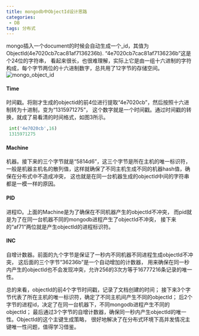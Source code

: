 ```yaml
---
title: mongodb中ObjectId设计思路
categories:
 - DB
tags: 分布式
---
```


mongo插入一个document的时候会自动生成一个_id，其值为ObjectId(4e7020cb7cac81af7136236b).
“4e7020cb7cac81af7136236b”这是个24位的字符串，
看起来很长，也很难理解，实际上它是由一组十六进制的字符构成，每个字节两位的十六进制数字，总共用了12字节的存储空间。
![mongo_object_id](https://github.com/xuguangwu/blog/blob/master/_posts/images/mongo_object_id.png?raw=true)

#### Time
时间戳。将刚才生成的objectid的前4位进行提取“4e7020cb”，然后按照十六进制转为十进制，变为“1315971275”，
这个数字就是一个时间戳。通过时间戳的转换，就成了易看清的时间格式，如图3所示。
```python
 int('4e7020cb',16)
 1315971275
```

#### Machine
机器。接下来的三个字节就是“5814d6”，这三个字节是所在主机的唯一标识符，
一般是机器主机名的散列值，这样就确保了不同主机生成不同的机器hash值，确保在分布式中不造成冲突，
这也就是在同一台机器生成的objectId中间的字符串都是一模一样的原因。

#### PID
进程ID。上面的Machine是为了确保在不同机器产生的objectId不冲突，
而pid就是为了在同一台机器不同的mongodb进程产生了objectId不冲突，
接下来的“af71”两位就是产生objectId的进程标识符。

#### INC
自增计数器。前面的九个字节是保证了一秒内不同机器不同进程生成objectId不冲突，
这后面的三个字节“36236b”是一个自动增加的计数器，
用来确保在同一秒内产生的objectId也不会发现冲突，允许256的3次方等于16777216条记录的唯一性。

总的来看，objectId的前4个字节时间戳，记录了文档创建的时间；
接下来3个字节代表了所在主机的唯一标识符，确定了不同主机间产生不同的objectId；
后2个字节的进程id，决定了在同一台机器下，不同mongodb进程产生不同的objectId；
最后通过3个字节的自增计数器，确保同一秒内产生objectId的唯一性。ObjectId的这个主键生成策略，
很好地解决了在分布式环境下高并发情况主键唯一性问题，值得学习借鉴。

